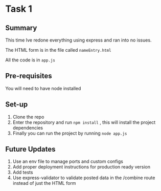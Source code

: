 # Task 1

## Summary

This time Ive redone everything using express and ran into no issues.

The HTML form is in the file called `nameEntry.html`

All the code is in `app.js`

## Pre-requisites

You will need to have node installed

## Set-up

1. Clone the repo
2. Enter the repository and run `npm install` , this will install the project dependencies
3. Finally you can run the project by running `node app.js`

## Future Updates

1. Use an env file to manage ports and custom configs
2. Add proper deployment instructions for production ready version
3. Add tests
4. Use express-validator to validate posted data in the /combine route instead of just the HTML form
